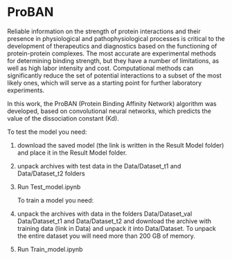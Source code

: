 # ProBAN

Reliable information on the strength of protein interactions and their presence in physiological and pathophysiological processes is critical to the development of therapeutics and diagnostics based on the functioning of protein-protein complexes. The most accurate are experimental methods for determining binding strength, but they have a number of limitations, as well as high labor intensity and cost. Computational methods can significantly reduce the set of potential interactions to a subset of the most likely ones, which will serve as a starting point for further laboratory experiments.

In this work, the ProBAN (Protein Binding Affinity Network) algorithm was developed, based on convolutional neural networks, which predicts the value of the dissociation constant (Kd).

To test the model you need:

1) download the saved model (the link is written in the Result Model folder) and place it in the Result Model folder.

2) unpack archives with test data in the Data/Dataset_t1 and Data/Dataset_t2 folders

3) Run Test_model.ipynb


   To train a model you need:
   
1) unpack the archives with data in the folders Data/Dataset_val Data/Dataset_t1 and Data/Dataset_t2 and download the archive with training data (link in Data) and unpack it into Data/Dataset. To unpack the entire dataset you will need more than 200 GB of memory.

2) Run Train_model.ipynb

